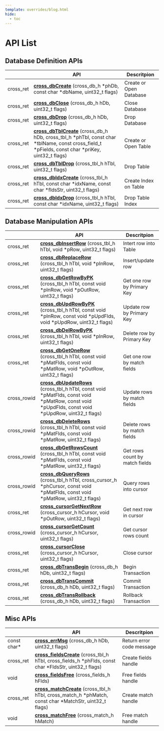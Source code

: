 ```yaml
---
template: overrides/blog.html
hide:
  - toc
---
```


# API List

## Database Definition APIs

|           | API                   | Descritpion
 ----       | ----                  | ----
cross_ret   | [**cross_dbCreate**](ddl.md#cross_dbCreate) (cross_db_h *phDb, const char *dbName, uint32_t flags) | Create or Open Database
cross_ret   | [**cross_dbClose**](ddl.md#cross_dbClose) (cross_db_h hDb, uint32_t flags) | Close Database
cross_ret   | [**cross_dbDrop**](ddl.md#cross_dbDrop) (cross_db_h hDb, uint32_t flags) | Drop Database
cross_ret   | [**cross_dbTblCreate**](ddl.md#cross_dbTblCreate) (cross_db_h hDb, cross_tbl_h *phTbl, const char *tblName, const cross_field_t *pFields, const char *priKey, uint32_t flags) | Create or Open Table
cross_ret   | [**cross_dbTblDrop**](ddl.md#cross_dbTblDrop) (cross_tbl_h hTbl, uint32_t flags) | Drop Table
cross_ret   | [**cross_dbIdxCreate**](ddl.md#cross_dbIdxCreate) (cross_tbl_h hTbl, const char *idxName, const char *fldsStr, uint32_t flags) | Create Index on Table
cross_ret   | [**cross_dbIdxDrop**](ddl.md#cross_dbIdxDrop) (cross_tbl_h hTbl, const char *idxName, uint32_t flags) | Drop Table Index


## Database Manipulation APIs

|           | API                   | Descritpion
 ----       | ----                  | ----
cross_ret   | [**cross_dbInsertRow**](dml.md#cross_dbInsertRow) (cross_tbl_h hTbl, void *pRow, uint32_t flags) | Intert row into Table
cross_ret   | [**cross_dbReplaceRow**](dml.md#cross_dbReplaceRow) (cross_tbl_h hTbl, void *pInRow, uint32_t flags) | Insert/update row
cross_ret   | [**cross_dbGetRowByPK**](dml.md#cross_dbGetRowByPK) (cross_tbl_h hTbl, const void *pInRow, void *pOutRow, uint32_t flags) | Get one row by Primary Key
cross_ret   | [**cross_dbUpdRowByPK**](dml.md#cross_dbUpdRowByPK) (cross_tbl_h hTbl, const void *pInRow, const void *pUpdFlds, void *pUpdRow, uint32_t flags) | Update row by Primary Key
cross_ret   | [**cross_dbDelRowByPK**](dml.md#cross_dbDelRowByPK) (cross_tbl_h hTbl, void *pInRow, uint32_t flags) | Delete row by Primary Key
cross_ret   | [**cross_dbGetOneRow**](dml.md#cross_dbGetOneRow) (cross_tbl_h hTbl, const void *pMatFlds, const void *pMatRow, void *pOutRow, uint32_t flags) | Get one row by match fields
cross_rowid | [**cross_dbUpdateRows**](dml.md#cross_dbUpdateRows) (cross_tbl_h hTbl, const void *pMatFlds, const void *pMatRow, const void *pUpdFlds, const void *pUpdRow, uint32_t flags) | Update rows by match fields
cross_rowid | [**cross_dbDeleteRows**](dml.md#cross_dbDeleteRows) (cross_tbl_h hTbl, const void *pMatFlds, const void *pMatRow, uint32_t flags) | Delete rows by match fields
cross_rowid | [**cross_dbGetRowsCount**](dml.md#cross_dbGetRowsCount) (cross_tbl_h hTbl, const void *pMatFlds, const void *pMatRow, uint32_t flags) | Get rows count by match fields
cross_rowid | [**cross_dbQueryRows**](dml.md#cross_dbQueryRows) (cross_tbl_h hTbl, cross_cursor_h *phCursor, const void *pMatFlds, const void *pMatRow, uint32_t flags) | Query rows into cursor
cross_ret   | [**cross_cursorGetNextRow**](dml.md#cross_cursorGetNextRow) (cross_cursor_h hCursor, void *pOutRow, uint32_t flags) | Get next row in cursor
cross_rowid | [**cross_cursorGetCount**](dml.md#cross_cursorGetCount) (cross_cursor_h hCursor, uint32_t flags) | Get cursor rows count
cross_ret   | [**cross_cursorClose**](dml.md#cross_cursorClose) (cross_cursor_h hCursor, uint32_t flags) | Close cursor
cross_ret   | [**cross_dbTransBegin**](dml.md#cross_dbTransBegin) (cross_db_h hDb, uint32_t flags) | Begin Transaction
cross_ret   | [**cross_dbTransCommit**](dml.md#cross_dbTransCommit) (cross_db_h hDb, uint32_t flags) | Commit Transaction
cross_ret   | [**cross_dbTransRollback**](dml.md#cross_dbTransRollback)	(cross_db_h hDb, uint32_t flags) | Rollback Transaction

## Misc APIs

|           | API                   | Descritpion
 ----       | ----                  | ----
const char* | [**cross_errMsg**](misc.md#cross_errMsg) (cross_db_h hDb, uint32_t flags) | Return error code message
cross_ret   | [**cross_fieldsCreate**](misc.md#cross_fieldsCreate) (cross_tbl_h hTbl, cross_fields_h *phFlds, const char *FldsStr, uint32_t flags) | Create fields handle
void        | [**cross_fieldsFree**](misc.md#cross_fieldsFree) (cross_fields_h hFlds) | Free fields handle
cross_ret   | [**cross_matchCreate**](misc.md#cross_matchCreate) (cross_tbl_h hTbl, cross_match_h *phMatch, const char *MatchStr, uint32_t flags) | Create match handle
void        | [**cross_matchFree**](misc.md#cross_matchFree) (cross_match_h hMatch) | Free match handle
